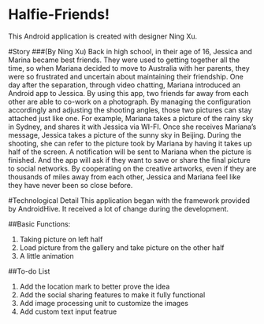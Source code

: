 Halfie-Friends!
=====
This Android application is created with designer Ning Xu.

#Story 
###(By Ning Xu)
Back in high school, in their age of 16, Jessica and Marina became best friends. They were used to getting together all the time, so when Mariana decided to move to Australia with her parents, they were so frustrated and uncertain about maintaining their friendship. One day after the separation, through video chatting, Mariana introduced an Android app to Jessica. By using this app, two friends far away from each other are able to co-work on a
photograph. By managing the configuration accordingly and adjusting the shooting angles, those two pictures can stay attached just like one. For example, Mariana takes a picture of the rainy sky in Sydney, and shares it with Jessica via WI-FI. Once she receives Mariana’s message, Jessica takes a picture of the sunny sky in Beijing. During the shooting, she can refer to the picture took by Mariana by having it takes up half of the screen. A notification will be sent to Mariana when the picture is finished. And the app will ask if they want to save or share the final picture to social networks. By cooperating on the creative artworks, even if they are thousands of miles away from each other, Jessica and Mariana feel like they have never been so close before.

#Technological Detail
This application began with the framework provided by AndroidHive. It received a lot of change during the development.

##Basic Functions:
1. Taking picture on left half
2. Load picture from the gallery and take picture on the other half
3. A little animation

##To-do List
1. Add the location mark to better prove the idea
2. Add the social sharing features to make it fully functional
3. Add image processing unit to customize the images
4. Add custom text input featrue
